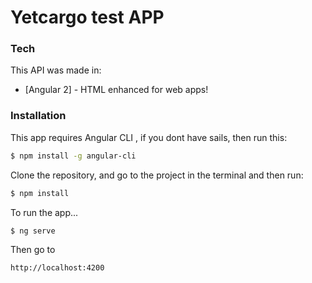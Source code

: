 # Yetcargo test APP

### Tech

This API was made in:

* [Angular 2] - HTML enhanced for web apps!

### Installation

This app requires Angular CLI , if you dont have sails, then run this:

```sh
$ npm install -g angular-cli
```

Clone the repository, and go to the project in the terminal and then run:

```sh
$ npm install
```

To run the app...

```sh
$ ng serve
```

Then go to

```sh
http://localhost:4200
```